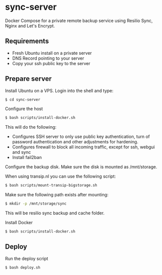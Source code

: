 # sync-server
Docker Compose for a private remote backup service using Resilio Sync, Nginx and Let's Encrypt.

## Requirements
- Fresh Ubuntu install on a private server
- DNS Record pointing to your server
- Copy your ssh public key to the server 


## Prepare server

Install Ubuntu on a VPS. Login into the shell and type:
```bash
$ cd sync-server
```

Configure the host
```bash
$ bash scripts/install-docker.sh
```
This will do the following:
- Configures SSH server to only use public key authentication, turn of password authentication and other adjustments 
for hardening.
- Configures firewall to block all incoming traffic, except for ssh, webgui and sync
- Install fail2ban

Configure the backup disk. Make sure the disk is mounted as /mnt/storage.

When using transip.nl you can use the following script:
```bash
$ bash scripts/mount-transip-bigstorage.sh
```

Make sure the following path exists after mounting:
```bash
$ mkdir -p /mnt/storage/sync
```
This will be resilio sync backup and cache folder.

Install Docker
```bash
$ bash scripts/install-docker.sh
```

## Deploy

Run the deploy script
```bash
$ bash deploy.sh
```
